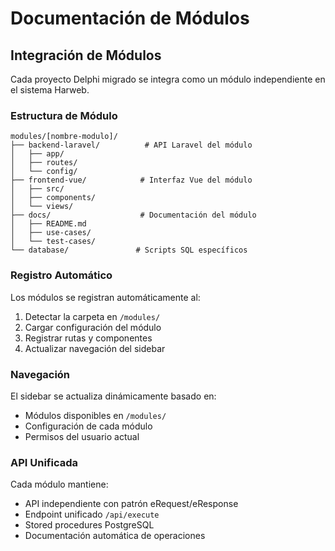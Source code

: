 # Documentación de Módulos

## Integración de Módulos

Cada proyecto Delphi migrado se integra como un módulo independiente en el sistema Harweb.

### Estructura de Módulo

```
modules/[nombre-modulo]/
├── backend-laravel/          # API Laravel del módulo
│   ├── app/
│   ├── routes/
│   └── config/
├── frontend-vue/            # Interfaz Vue del módulo  
│   ├── src/
│   ├── components/
│   └── views/
├── docs/                    # Documentación del módulo
│   ├── README.md
│   ├── use-cases/
│   └── test-cases/
└── database/               # Scripts SQL específicos
```

### Registro Automático

Los módulos se registran automáticamente al:

1. Detectar la carpeta en `/modules/`
2. Cargar configuración del módulo
3. Registrar rutas y componentes
4. Actualizar navegación del sidebar

### Navegación

El sidebar se actualiza dinámicamente basado en:

- Módulos disponibles en `/modules/`
- Configuración de cada módulo
- Permisos del usuario actual

### API Unificada

Cada módulo mantiene:

- API independiente con patrón eRequest/eResponse
- Endpoint unificado `/api/execute`
- Stored procedures PostgreSQL
- Documentación automática de operaciones